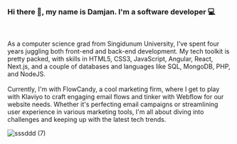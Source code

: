 ### Hi there 👋, my name is Damjan. I'm a software developer 💻

<br>
<p>
As a computer science grad from Singidunum University, I've spent four years juggling both front-end and back-end development. My tech toolkit is pretty packed, with skills in HTML5, CSS3, JavaScript, Angular, React, Next.js, and a couple of databases and languages like SQL, MongoDB, PHP, and NodeJS.
<br><br>
Currently, I'm with FlowCandy, a cool marketing firm, where I get to play with Klaviyo to craft engaging email flows and tinker with Webflow for our website needs. Whether it's perfecting email campaigns or streamlining user experience in various marketing tools, I'm all about diving into challenges and keeping up with the latest tech trends.</p>

![sssddd (7)](https://github.com/Damjan9898/Damjan9898/assets/73915350/98e5ee39-974d-4368-97d8-d0620ab5fbf6)



<!--
**Damjan9898/Damjan9898** is a ✨ _special_ ✨ repository because its `README.md` (this file) appears on your GitHub profile.

Here are some ideas to get you started:

- 🔭 I’m currently working on ...
- 🌱 I’m currently learning ...
- 👯 I’m looking to collaborate on ...
- 🤔 I’m looking for help with ...
- 💬 Ask me about ...
- 📫 How to reach me: ...
- 😄 Pronouns: ...
- ⚡ Fun fact: ...
-->
